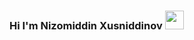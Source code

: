 ### Hi I'm Nizomiddin Xusniddinov <img src="https://media0.giphy.com/media/xT1XGPfi2k79ZKbXe8/giphy.gif?cid=ecf05e47enggtbrwp8n5wrzxvu6l96aqodcg2pvxjfucgwh2&rid=giphy.gif&ct=g" width="30px">
